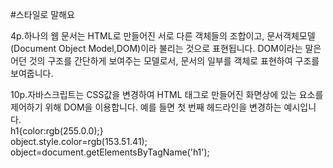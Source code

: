 #스타일로 말해요

<p>4p.하나의 웹 문서는 HTML로 만들어진 서로 다른 객체들의 조합이고, 문서객체모델(Document Object Model,DOM)이라 불리는 것으로 표현됩니다. DOM이라는 말은 어던 것의 구조를 간단하게 보여주는 모델로서, 문서의 일부를 객체로 표현하여 구조를 보여줍니다.</p>

<p>10p.자바스크립트는 CSS값을 변경하여 HTML 태그로 만들어진 화면상에 있는 요소를 제어하기 위해 DOM을 이용합니다. 예를 들면 첫 번째 헤드라인을 변경하는 예시입니다.<br>
h1{color:rgb(255.0.0);}<br>
object.style.color=rgb(153.51.41);<br>
object=document.getElementsByTagName('h1');<br>
</p>

